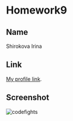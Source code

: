 # Homework9

## Name

Shirokova Irina


## Link

[My profile link](https://codefights.com/profile/irina_shirokova).


## Screenshot

![codefights]()
